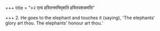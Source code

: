 +++
title = "०२ एत्य हस्तिनमभिमृशति हस्तियशसमसि"

+++
2. He goes to the elephant and touches it (saying), 'The elephants’ glory art thou. The elephants’ honour art thou.'
